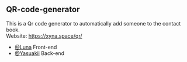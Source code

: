 ## QR-code-generator
This is a Qr code generator to automatically add someone to the contact book.<br>
Website: https://xyna.space/qr/

- [@Luna](https://github.com/Luna-devv) Front-end
- [@Yasuakii](https://github.com/Yasuakii/) Back-end
